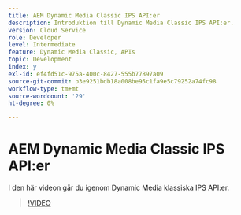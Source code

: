 ```yaml
---
title: AEM Dynamic Media Classic IPS API:er
description: Introduktion till Dynamic Media Classic IPS API:er.
version: Cloud Service
role: Developer
level: Intermediate
feature: Dynamic Media Classic, APIs
topic: Development
index: y
exl-id: ef4fd51c-975a-400c-8427-555b77897a09
source-git-commit: b3e9251bdb18a008be95c1fa9e5c79252a74fc98
workflow-type: tm+mt
source-wordcount: '29'
ht-degree: 0%

---
```


# AEM Dynamic Media Classic IPS API:er

I den här videon går du igenom Dynamic Media klassiska IPS API:er.

>[!VIDEO](https://video.tv.adobe.com/v/335453?quality=12&learn=on)
